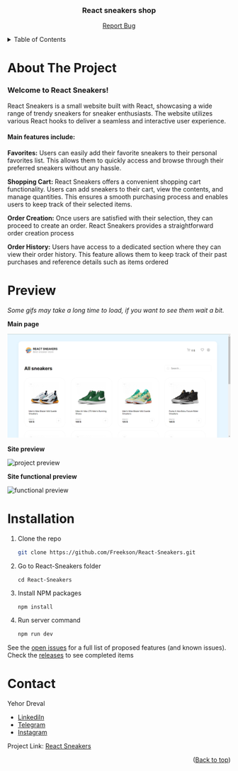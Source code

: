 <div id="top"></div>

<!-- PROJECT LOGO -->
<br />
<div align="center">

<h3 align="center">React sneakers shop</h3>

  <p align="center">
    <a href="https://github.com/Freekson/React-Sneakers/issues">Report Bug</a>
  </p>
</div>

<!-- TABLE OF CONTENTS -->
<details>
  <summary>Table of Contents</summary>
  <ol>
    <li>
      <a href="#about-the-project">About The Project</a>
    </li>  
    <li><a href="#preview">Preview</a></li> 
    <li><a href="#instalation">Installation</a></li>
    <li><a href="#contact">Contact</a></li>
  </ol>
</details>

<!-- ABOUT THE PROJECT -->

# About The Project

### Welcome to React Sneakers!

React Sneakers is a small website built with React, showcasing a wide range of trendy sneakers for sneaker enthusiasts. The website utilizes various React hooks to deliver a seamless and interactive user experience.

#### Main features include:

**Favorites:** Users can easily add their favorite sneakers to their personal favorites list. This allows them to quickly access and browse through their preferred sneakers without any hassle.

**Shopping Cart:** React Sneakers offers a convenient shopping cart functionality. Users can add sneakers to their cart, view the contents, and manage quantities. This ensures a smooth purchasing process and enables users to keep track of their selected items.

**Order Creation:** Once users are satisfied with their selection, they can proceed to create an order. React Sneakers provides a straightforward order creation process

**Order History:** Users have access to a dedicated section where they can view their order history. This feature allows them to keep track of their past purchases and reference details such as items ordered

# Preview

_Some gifs may take a long time to load, if you want to see them wait a bit._

**Main page**

![main page](readme-source/chrome_NGm5mXZ3t6.png)

**Site preview**

![project preview](readme-source/chrome_FxOhYn6jV7.gif)

**Site functional preview**

![functional preview](readme-source/chrome_kBDg14Hr5U.gif)

<div id="instalation"></div>

<!-- GETTING STARTED -->

# Installation

1. Clone the repo
   ```sh
   git clone https://github.com/Freekson/React-Sneakers.git
   ```
2. Go to React-Sneakers folder
   ```
   cd React-Sneakers
   ```
3. Install NPM packages
   ```sh
   npm install
   ```
4. Run server command
   ```sh
   npm run dev
   ```

See the [open issues](https://github.com/Freekson/React-Sneakers/issues) for a full list of proposed features (and known issues).
Check the [releases](https://github.com/Freekson/React-Sneakers/releases) to see completed items

<!-- CONTACT -->

# Contact

Yehor Dreval

- [LinkediIn](https://www.linkedin.com/in/yehor-dreval-1634b4207/)
- [Telegram](https://t.me/freekson)
- [Instagram](https://www.instagram.com/freeksons)

Project Link: [React Sneakers](https://github.com/Freekson/React-Sneakers)

<p align="right">(<a href="#top">Back to top</a>)</p>
